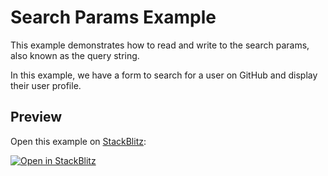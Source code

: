 # Search Params Example

This example demonstrates how to read and write to the search params, also known as the query string.

In this example, we have a form to search for a user on GitHub and display their user profile.

## Preview

Open this example on [StackBlitz](https://stackblitz.com):

[![Open in StackBlitz](https://developer.stackblitz.com/img/open_in_stackblitz.svg)](https://stackblitz.com/github/remix-run/react-router/tree/dev/examples/search-params)
